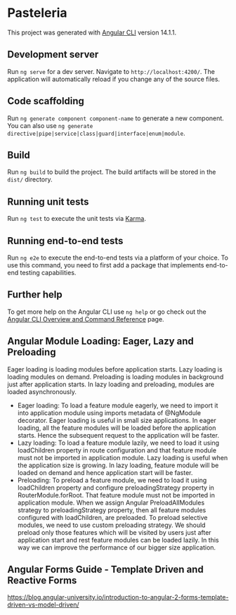 # Pasteleria

This project was generated with [Angular CLI](https://github.com/angular/angular-cli) version 14.1.1.

## Development server

Run `ng serve` for a dev server. Navigate to `http://localhost:4200/`. The application will automatically reload if you change any of the source files.

## Code scaffolding

Run `ng generate component component-name` to generate a new component. You can also use `ng generate directive|pipe|service|class|guard|interface|enum|module`.

## Build

Run `ng build` to build the project. The build artifacts will be stored in the `dist/` directory.

## Running unit tests

Run `ng test` to execute the unit tests via [Karma](https://karma-runner.github.io).

## Running end-to-end tests

Run `ng e2e` to execute the end-to-end tests via a platform of your choice. To use this command, you need to first add a package that implements end-to-end testing capabilities.

## Further help

To get more help on the Angular CLI use `ng help` or go check out the [Angular CLI Overview and Command Reference](https://angular.io/cli) page.

## Angular Module Loading: Eager, Lazy and Preloading

Eager loading is loading modules before application starts. Lazy loading is loading modules on demand. Preloading is loading modules in background just after application starts. In lazy loading and preloading, modules are loaded asynchronously.

- Eager loading: To load a feature module eagerly, we need to import it into application module using imports metadata of @NgModule decorator. Eager loading is useful in small size applications. In eager loading, all the feature modules will be loaded before the application starts. Hence the subsequent request to the application will be faster.
- Lazy loading: To load a feature module lazily, we need to load it using loadChildren property in route configuration and that feature module must not be imported in application module. Lazy loading is useful when the application size is growing. In lazy loading, feature module will be loaded on demand and hence application start will be faster.
- Preloading: To preload a feature module, we need to load it using loadChildren property and configure preloadingStrategy property in RouterModule.forRoot. That feature module must not be imported in application module. When we assign Angular PreloadAllModules strategy to preloadingStrategy property, then all feature modules configured with loadChildren, are preloaded. To preload selective modules, we need to use custom preloading strategy. We should preload only those features which will be visited by users just after application start and rest feature modules can be loaded lazily. In this way we can improve the performance of our bigger size application.

## Angular Forms Guide - Template Driven and Reactive Forms
<https://blog.angular-university.io/introduction-to-angular-2-forms-template-driven-vs-model-driven/>
